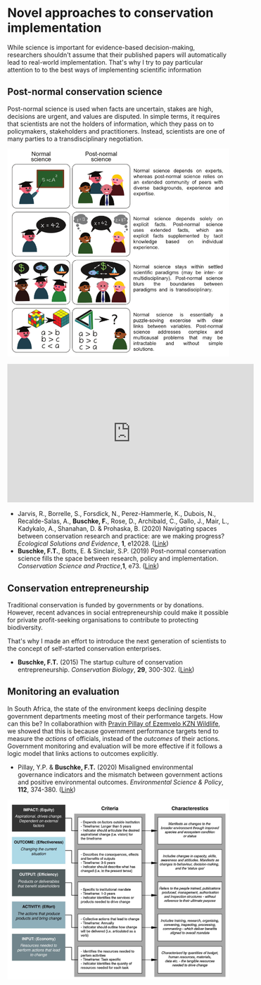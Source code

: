 # Novel approaches to conservation implementation

While science is important for evidence-based decision-making, researchers shouldn't assume that their published papers will automatically lead to real-world implementation. That's why I try to pay particular attention to to the best ways of implementing scientific information

## Post-normal conservation science
Post-normal science is used when facts are uncertain, stakes are high, decisions are urgent, and values are disputed. In simple terms, it requires that scientists are not the holders of information, which they pass on to policymakers, stakeholders and practitioners. Instead, scientists are one of many parties to a transdisciplinary negotiation.

![](PNS.png)

<iframe width="560" height="315" src="https://www.youtube.com/embed/8rjfM_LlYZM" frameborder="0" allow="accelerometer; clipboard-write; encrypted-media; gyroscope; picture-in-picture" allowfullscreen></iframe>

* Jarvis, R., Borrelle, S., Forsdick, N., Perez-Hammerle, K., Dubois, N., Recalde-Salas, A., **Buschke, F.**, Rose, D., Archibald, C., Gallo, J., Mair, L., Kadykalo, A., Shanahan, D. & Prohaska, B. (2020) Navigating spaces between conservation research and practice: are we making progress? *Ecological Solutions and Evidence*, **1**, e12028. ([Link](https://besjournals.onlinelibrary.wiley.com/doi/10.1002/2688-8319.12028))
* **Buschke, F.T.**, Botts, E. & Sinclair, S.P. (2019) Post-normal conservation science fills the space between research, policy and implementation. *Conservation Science and Practice*,**1**, e73. ([Link](https://conbio.onlinelibrary.wiley.com/doi/full/10.1111/csp2.73))


## Conservation entrepreneurship
Traditional conservation is funded by governments or by donations. However, recent advances in social entrepreneurship could make it possible for private profit-seeking organisations to contribute to protecting biodiversity. 

That's why I made an effort to introduce the next generation of scientists to the concept of self-started conservation enterprises.

* **Buschke, F.T.** (2015) The startup culture of conservation entrepreneurship. *Conservation Biology*, **29**, 300-302. ([Link](https://conbio.onlinelibrary.wiley.com/doi/abs/10.1111/cobi.12340))


## Monitoring an evaluation
In South Africa, the state of the environment keeps declining despite government departments meeting most of their performance targets. How can this be? In collaborathion with [Pravin Pillay of Ezemvelo KZN Wildlife](https://www.linkedin.com/in/pravin-pillay-2b40462b/?originalSubdomain=za), we showed that this is because government performance targets tend to measure the *actions* of officials, instead of the *outcomes* of their actions. Government monitoring and evaluation will be more effective if it follows a logic model that links actions to outcomes explicitly.

* Pillay, Y.P. & **Buschke, F.T.** (2020) Misaligned environmental governance indicators and the mismatch between government actions and positive environmental outcomes. *Environmental Science & Policy*, **112**, 374-380. ([Link](https://www.sciencedirect.com/science/article/pii/S1462901119315205))

![](MnE.png)
